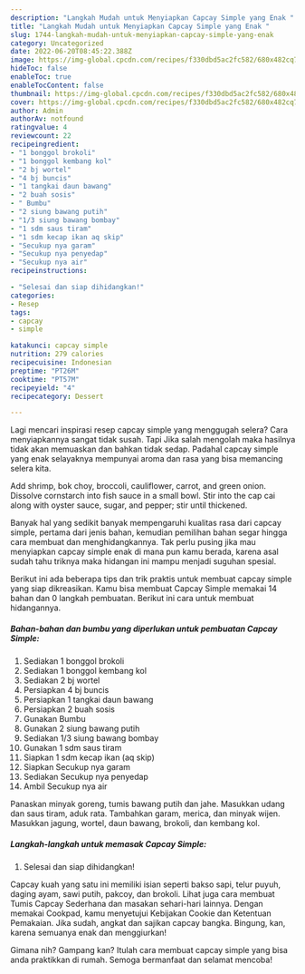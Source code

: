 ```yaml
---
description: "Langkah Mudah untuk Menyiapkan Capcay Simple yang Enak "
title: "Langkah Mudah untuk Menyiapkan Capcay Simple yang Enak "
slug: 1744-langkah-mudah-untuk-menyiapkan-capcay-simple-yang-enak
category: Uncategorized
date: 2022-06-20T08:45:22.388Z
image: https://img-global.cpcdn.com/recipes/f330dbd5ac2fc582/680x482cq70/capcay-simple-foto-resep-utama.jpg
hideToc: false
enableToc: true
enableTocContent: false
thumbnail: https://img-global.cpcdn.com/recipes/f330dbd5ac2fc582/680x482cq70/capcay-simple-foto-resep-utama.jpg
cover: https://img-global.cpcdn.com/recipes/f330dbd5ac2fc582/680x482cq70/capcay-simple-foto-resep-utama.jpg
author: Admin
authorAv: notfound
ratingvalue: 4
reviewcount: 22
recipeingredient:
- "1 bonggol brokoli"
- "1 bonggol kembang kol"
- "2 bj wortel"
- "4 bj buncis"
- "1 tangkai daun bawang"
- "2 buah sosis"
- " Bumbu"
- "2 siung bawang putih"
- "1/3 siung bawang bombay"
- "1 sdm saus tiram"
- "1 sdm kecap ikan aq skip"
- "Secukup nya garam"
- "Secukup nya penyedap"
- "Secukup nya air"
recipeinstructions:

- "Selesai dan siap dihidangkan!"
categories:
- Resep
tags:
- capcay
- simple

katakunci: capcay simple 
nutrition: 279 calories
recipecuisine: Indonesian
preptime: "PT26M"
cooktime: "PT57M"
recipeyield: "4"
recipecategory: Dessert

---
```



Lagi mencari inspirasi resep capcay simple yang menggugah selera? Cara menyiapkannya sangat tidak susah. Tapi Jika salah mengolah maka hasilnya tidak akan memuaskan dan bahkan tidak sedap. Padahal capcay simple yang enak selayaknya mempunyai aroma dan rasa yang bisa memancing selera kita.


Add shrimp, bok choy, broccoli, cauliflower, carrot, and green onion. Dissolve cornstarch into fish sauce in a small bowl. Stir into the cap cai along with oyster sauce, sugar, and pepper; stir until thickened.

Banyak hal yang sedikit banyak mempengaruhi kualitas rasa dari capcay simple, pertama dari jenis bahan, kemudian pemilihan bahan segar hingga cara membuat dan menghidangkannya. Tak perlu pusing jika mau menyiapkan capcay simple enak di mana pun kamu berada, karena asal sudah tahu triknya maka hidangan ini mampu menjadi suguhan spesial.


Berikut ini ada beberapa tips dan trik praktis untuk membuat capcay simple yang siap dikreasikan. Kamu bisa membuat Capcay Simple memakai 14 bahan dan 0 langkah pembuatan. Berikut ini cara untuk membuat hidangannya.

<!--inarticleads1-->

##### Bahan-bahan dan bumbu yang diperlukan untuk pembuatan Capcay Simple:

1. Sediakan 1 bonggol brokoli
1. Sediakan 1 bonggol kembang kol
1. Sediakan 2 bj wortel
1. Persiapkan 4 bj buncis
1. Persiapkan 1 tangkai daun bawang
1. Persiapkan 2 buah sosis
1. Gunakan  Bumbu
1. Gunakan 2 siung bawang putih
1. Sediakan 1/3 siung bawang bombay
1. Gunakan 1 sdm saus tiram
1. Siapkan 1 sdm kecap ikan (aq skip)
1. Siapkan Secukup nya garam
1. Sediakan Secukup nya penyedap
1. Ambil Secukup nya air


Panaskan minyak goreng, tumis bawang putih dan jahe. Masukkan udang dan saus tiram, aduk rata. Tambahkan garam, merica, dan minyak wijen. Masukkan jagung, wortel, daun bawang, brokoli, dan kembang kol. 

<!--inarticleads2-->

##### Langkah-langkah untuk memasak Capcay Simple:


1. Selesai dan siap dihidangkan!

Capcay kuah yang satu ini memiliki isian seperti bakso sapi, telur puyuh, daging ayam, sawi putih, pakcoy, dan brokoli. Lihat juga cara membuat Tumis Capcay Sederhana dan masakan sehari-hari lainnya. Dengan memakai Cookpad, kamu menyetujui Kebijakan Cookie dan Ketentuan Pemakaian. Jika sudah, angkat dan sajikan capcay bangka. Bingung, kan, karena semuanya enak dan menggiurkan! 

Gimana nih? Gampang kan? Itulah cara membuat capcay simple yang bisa anda praktikkan di rumah. Semoga bermanfaat dan selamat mencoba!
